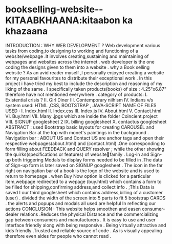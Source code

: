 # bookselling-website--KITAABKHAANA:kitaabon ka khazaana 

INTRODUCTION : 
WHY WEB DEVELOPMENT ? 
Web development various tasks from coding,to designing to working and functioning of a 
website/webpage .It involves creating,sustaining and maintaining of webpages and websites 
across the internet . 
web developer is the one coding the designs given to them into a website . 
why a Book selling website ? 
As an avid reader myself ,I personally enjoyed creating a website for my personal favourites to 
distribute their exceptional work . 
In this project i have tried my best to include the description and reasoning of my liking of the 
same . 
I specifically taken products(books) of size : 4.25"x6.87" 
therefore have not mentioned everywhere . 
category of products: 
I. Existential crisis ? 
II. Girl Diner 
III. Contemporary nilhism 
IV. Indians v/s system 
used: HTML ,CSS, BOOTSTRAP , JAVA-SCRIPT 
NAME OF FILES USED : 
I. Index.html
II. Index.css
III. Index.js
IV. About.html
V. Contact.html
VI. Buy.html
VII. Many .jpgs which are inside the folder Coincient.project
VIII. SIGNUP googlesheet 
2
IX. billing googlesheet 
X. contactus googlesheet
ABSTRACT : 
used Bootstrap basic layouts for creating CAROUSEL and Navigation Bar at the top with monet's 
paintings in the background . 
Navigation bar : ABOUT US and Contact US are anchor tags and open their respective 
webpages(about.html) and (contact.html) .One corresponding to form filling about FEEDBACK 
and QUERY resolver ; while the other showing the quirks(specifications or features) of websitefamily . 
Log-in and Sign-up both triggering Modals to display forms needed to be filled in .The data of 
Sign-up form is later saved on SIGNUP googlesheet . 
The icon in the far right on navigation bar of a book is the logo of the website and is used to 
return to homepage . 
when Buy Now option is clicked for a particular item,webpage redirected to a wepage 
(buy.html) which contains a form to be filled for shipping,confirming address,and collect info . 
;This Data is saved I our third googlesheet which contains address,billing of a customer (user) . 
divided the width of the screen into 5 parts to fit 5 bootstrap CARDS .
the alerts and popups and modals all used are helpful In reflecting our actions 
CONCLUSION : 
This website helps smoothen and easen consumer-dealer relations .Reduces the physical 
Distance and the commercializing gap between consumers and manufacturers . 
It is easy to use and user interface friendly along with being responsive . 
Being virtually attractive and kids friendly .Trusted and reliable source of code . 
As is visually appealing therefore even aides for people who cannot read .
